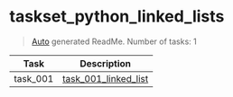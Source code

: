 # taskset_python_linked_lists

> [Auto](https://github.com/codeaprendiz/learn_fullstack/blob/main/home/php/intermediate/taskset_intermediate_php/task_004_createGlobalMarkdownTable/generate-readme.php) generated ReadMe. Number of tasks: 1

| Task     | Description                                                              |
|----------|--------------------------------------------------------------------------|
| task_001 | [task_001_linked_list](taskset_python_linked_lists/task_001_linked_list) |
